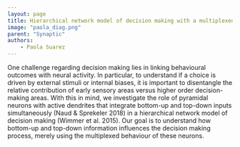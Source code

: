 ```yaml
---
layout: page
title: Hierarchical network model of decision making with a multiplexed neural code in the sensory circuit
image: "paola_diag.png"
parent: "Synaptic"
authors:
    - Paola Suarez
---
```

One challenge regarding decision making lies in linking behavioural outcomes with neural activity. In particular, to understand if a choice is driven by external stimuli or internal biases, it is important to disentangle the relative contribution of early sensory areas versus higher order decision-making areas. With this in mind, we investigate the role of pyramidal neurons with active dendrites that integrate bottom-up and top-down inputs simultaneously (Naud & Sprekeler 2018) in a hierarchical network model of decision making (Wimmer et al. 2015). Our goal is to understand how bottom-up and top-down information influences the decision making process, merely using the multiplexed behaviour of these neurons.
